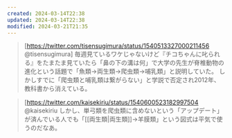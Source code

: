 ```yaml
---
created: 2024-03-14T22:38
updated: 2024-03-14T22:38
modified: 2024-03-21T21:35
---
```


> [https://twitter.com/tisensugimura/status/1540513327000211456 @tisensugimura]
> 毎週見ているワケじゃないけど『チコちゃんに叱られる』をたまたま見ていたら「鼻の下の溝は何」で大学の先生が脊椎動物の進化という話題で「魚類→両生類→爬虫類→哺乳類」と説明していた。
> しかしすでに「爬虫類と哺乳類は繋がらない」と学説で否定され2012年、教科書から消えている。


> [https://twitter.com/kaisekiriu/status/1540600523182997504 @kaisekiriu
> しかし、単弓類を爬虫類に含めないという「アップデート」が済んでいる人でも「[[両生類|両生類]]→羊膜類」という図式は平気で使うのだなあ。

